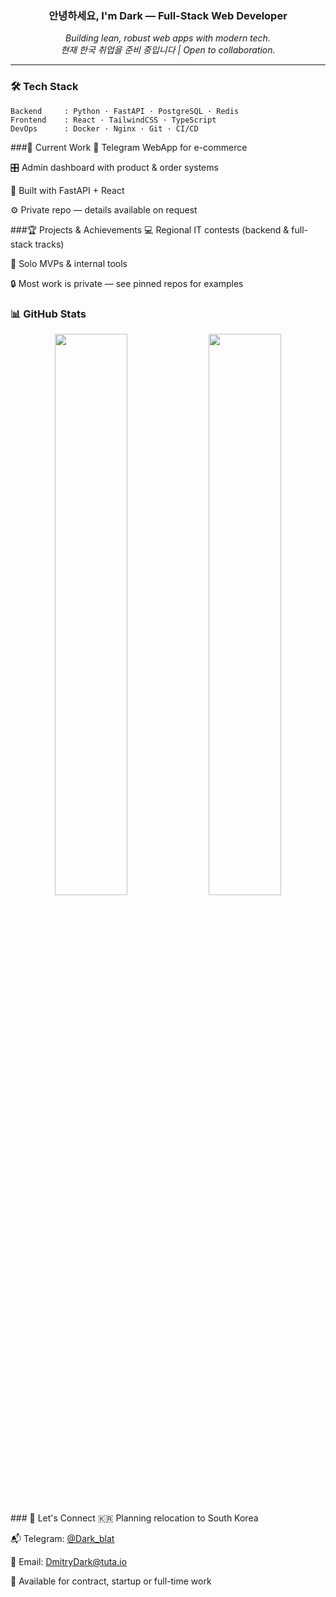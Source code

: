 <h3 align="center">안녕하세요, I'm Dark — Full-Stack Web Developer</h3>

<p align="center">
  <em>Building lean, robust web apps with modern tech.</em><br>
  <em>현재 한국 취업을 준비 중입니다 | Open to collaboration.</em>
</p>

---

### 🛠 Tech Stack

```
Backend     : Python · FastAPI · PostgreSQL · Redis  
Frontend    : React · TailwindCSS · TypeScript  
DevOps      : Docker · Nginx · Git · CI/CD
```
###🔧 Current Work
🛒 Telegram WebApp for e-commerce

🎛 Admin dashboard with product & order systems

🧩 Built with FastAPI + React

⚙️ Private repo — details available on request

###🏆 Projects & Achievements
💻 Regional IT contests (backend & full-stack tracks)

🧠 Solo MVPs & internal tools

🔒 Most work is private — see pinned repos for examples

### 📊 GitHub Stats
<p align="center"> <img src="https://github-readme-stats.vercel.app/api?username=psychosomat&show_icons=true&theme=tokyonight" width="48%" /> <img src="https://github-readme-stats.vercel.app/api/top-langs/?username=psychosomat&layout=compact&theme=tokyonight" width="48%" /> </p>
### 🤝 Let's Connect
🇰🇷 Planning relocation to South Korea

📬 Telegram: [@Dark_blat](https://t.me/Dark_blat)

📧 Email: [DmitryDark@tuta.io](DmitryDark@tuta.io)

💼 Available for contract, startup or full-time work
